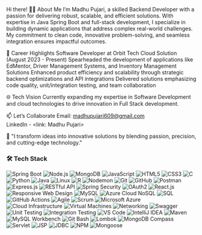 Hi there!
👨‍💻 About Me
I’m Madhu Pujari, a skilled Backend Developer with a passion for delivering robust, scalable, and efficient solutions. With expertise in Java Spring Boot and full-stack development, I specialize in building dynamic applications that address complex real-world challenges. My commitment to clean code, innovative problem-solving, and seamless integration ensures impactful outcomes.


🌟 Career Highlights
Software Developer at Orbit Tech Cloud Solution (August 2023 - Present)
Spearheaded the development of applications like EdMentor, Driver Management Systems, and Inventory Management Solutions
Enhanced product efficiency and scalability through strategic backend optimizations and API integrations
Delivered solutions emphasizing code quality, unit/integration testing, and team collaboration



🌐 Tech Vision
Currently expanding my expertise in Software Development and cloud technologies to drive innovation in Full Stack development.

📫 Let’s Collaborate
Email: madhupujari609@gmail.com
<br>
 LinkedIn - <link: Madhu Pujari>

🚀
"I transform ideas into innovative solutions by blending passion, precision, and cutting-edge technology." 

### :hammer_and_wrench: Tech Stack


<p align="left">
 <img src="https://img.shields.io/badge/Spring%20Boot-6DB33F?style=for-the-badge&logo=springboot&logoColor=white" alt="Spring Boot"/>
<img src="https://img.shields.io/badge/Node.js-339933?style=for-the-badge&logo=nodedotjs&logoColor=white" alt="Node.js" />
<img src="https://img.shields.io/badge/MongoDB-47A248?style=for-the-badge&logo=mongodb&logoColor=white" alt="MongoDB" />
<img src="https://img.shields.io/badge/JavaScript-F7DF1E?style=for-the-badge&logo=javascript&logoColor=black" alt="JavaScript" />
<img src="https://img.shields.io/badge/HTML5-E34F26?style=for-the-badge&logo=html5&logoColor=white" alt="HTML5" />
<img src="https://img.shields.io/badge/CSS3-1572B6?style=for-the-badge&logo=css3&logoColor=white" alt="CSS3" />
<img src="https://img.shields.io/badge/C-00599C?style=for-the-badge&logo=c&logoColor=white" alt="C"/>
<img src="https://img.shields.io/badge/Python-3776AB?style=for-the-badge&logo=python&logoColor=white" alt="Python"/>
<img src="https://img.shields.io/badge/Java-007396?style=for-the-badge&logo=java&logoColor=white" alt="Java"/>
<img src="https://img.shields.io/badge/Linux-FCC624?style=for-the-badge&logo=linux&logoColor=black" alt="Linux"/>
<img src="https://img.shields.io/badge/R-276DC3?style=for-the-badge&logo=r&logoColor=white" alt="R"/>
<img src="https://img.shields.io/badge/Nodemon-76D04B?style=for-the-badge&logo=nodemon&logoColor=white" alt="Nodemon"/>
<img src="https://img.shields.io/badge/Git-F05032?style=for-the-badge&logo=git&logoColor=white" alt="Git"/>
<img src="https://img.shields.io/badge/GitHub-181717?style=for-the-badge&logo=github&logoColor=white" alt="GitHub"/>
<img src="https://img.shields.io/badge/Postman-FF6C37?style=for-the-badge&logo=postman&logoColor=white" alt="Postman"/>
<img src="https://img.shields.io/badge/Express.js-000000?style=for-the-badge&logo=express&logoColor=white" alt="Express.js"/>
<img src="https://img.shields.io/badge/RESTful%20API-005571?style=for-the-badge&logo=api&logoColor=white" alt="RESTful API"/>
<img src="https://img.shields.io/badge/Spring%20Security-6DB33F?style=for-the-badge&logo=springsecurity&logoColor=white" alt="Spring Security"/>
<img src="https://img.shields.io/badge/OAuth2-3D91F2?style=for-the-badge&logo=oauth&logoColor=white" alt="OAuth2"/>
<img src="https://img.shields.io/badge/React-61DAFB?style=for-the-badge&logo=react&logoColor=black" alt="React.js"/>
<img src="https://img.shields.io/badge/Responsive%20Design-0D98BA?style=for-the-badge&logo=responsiveweb&logoColor=white" alt="Responsive Web Design"/>
<img src="https://img.shields.io/badge/MySQL-4479A1?style=for-the-badge&logo=mysql&logoColor=white" alt="MySQL"/>
<img src="https://img.shields.io/badge/Azure%20NoSQL-0078D4?style=for-the-badge&logo=microsoftazure&logoColor=white" alt="Azure Cloud NoSQL"/>
<img src="https://img.shields.io/badge/SQL-003B57?style=for-the-badge&logo=database&logoColor=white" alt="SQL"/>
<img src="https://img.shields.io/badge/GitHub%20Actions-2088FF?style=for-the-badge&logo=githubactions&logoColor=white" alt="GitHub Actions"/>
<img src="https://img.shields.io/badge/Agile-FF9A00?style=for-the-badge&logo=agile&logoColor=white" alt="Agile"/>
<img src="https://img.shields.io/badge/Scrum-6DB33F?style=for-the-badge&logo=scrum&logoColor=white" alt="Scrum"/>
<img src="https://img.shields.io/badge/Microsoft%20Azure-0078D4?style=for-the-badge&logo=microsoftazure&logoColor=white" alt="Microsoft Azure"/>
<img src="https://img.shields.io/badge/Cloud%20Infrastructure-0081CB?style=for-the-badge&logo=cloud&logoColor=white" alt="Cloud Infrastructure"/>
<img src="https://img.shields.io/badge/Virtual%20Machines-000000?style=for-the-badge&logo=vmware&logoColor=white" alt="Virtual Machines"/>
<img src="https://img.shields.io/badge/Networking-FF6F00?style=for-the-badge&logo=network&logoColor=white" alt="Networking"/>
<img src="https://img.shields.io/badge/Swagger-85EA2D?style=for-the-badge&logo=swagger&logoColor=black" alt="Swagger"/>
<img src="https://img.shields.io/badge/Unit%20Testing-000000?style=for-the-badge&logo=testinglibrary&logoColor=white" alt="Unit Testing"/>
<img src="https://img.shields.io/badge/Integration%20Testing-6DB33F?style=for-the-badge&logo=test&logoColor=white" alt="Integration Testing"/>
<img src="https://img.shields.io/badge/VS%20Code-007ACC?style=for-the-badge&logo=visualstudiocode&logoColor=white" alt="VS Code"/>
<img src="https://img.shields.io/badge/IntelliJ%20IDEA-000000?style=for-the-badge&logo=intellijidea&logoColor=white" alt="IntelliJ IDEA"/>
<img src="https://img.shields.io/badge/Maven-C71A36?style=for-the-badge&logo=apachemaven&logoColor=white" alt="Maven"/>
<img src="https://img.shields.io/badge/MySQL%20Workbench-4479A1?style=for-the-badge&logo=mysql&logoColor=white" alt="MySQL Workbench"/>
<img src="https://img.shields.io/badge/Git%20Bash-F05032?style=for-the-badge&logo=git&logoColor=white" alt="Git Bash"/>
<img src="https://img.shields.io/badge/Lombok-FFA500?style=for-the-badge&logo=lombok&logoColor=black" alt="Lombok"/>
<img src="https://img.shields.io/badge/MongoDB%20Compass-47A248?style=for-the-badge&logo=mongodb&logoColor=white" alt="MongoDB Compass"/>
<img src="https://img.shields.io/badge/Servlet-4CAF50?style=for-the-badge&logo=java&logoColor=white" alt="Servlet"/>
<img src="https://img.shields.io/badge/JSP-4CAF50?style=for-the-badge&logo=java&logoColor=white" alt="JSP"/>
<img src="https://img.shields.io/badge/JDBC-4CAF50?style=for-the-badge&logo=java&logoColor=white" alt="JDBC"/>
<img src="https://img.shields.io/badge/NPM-CB3837?style=for-the-badge&logo=npm&logoColor=white" alt="NPM"/>
<img src="https://img.shields.io/badge/Mongoose-880000?style=for-the-badge&logo=mongoose&logoColor=white" alt="Mongoose"/>















  
</p>

